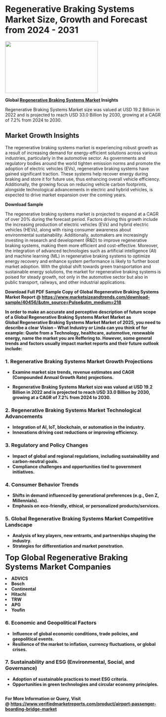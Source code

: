 <H1>Regenerative Braking Systems Market Size, Growth and Forecast from 2024 - 2031</H1><img class="aligncenter size-medium wp-image-584254" src="https://thirdeyenews.in/wp-content/uploads/2024/09/Global-Market-Research-300x168.jpeg" alt="" width="300" height="168" /><p><strong>Global&nbsp;<a href="https://www.marketsizeandtrends.com/download-sample/40456/&amp;utm_source=Pulse&amp;utm_medium=218">Regenerative Braking Systems Market</a> Insights</strong></p><p>Regenerative Braking Systems Market size was valued at USD 19.2 Billion in 2022 and is projected to reach USD 33.0 Billion by 2030, growing at a CAGR of 7.2% from 2024 to 2030.</p><p><h2>Market Growth Insights</h2> <p>The regenerative braking systems market is experiencing robust growth as a result of increasing demand for energy-efficient solutions across various industries, particularly in the automotive sector. As governments and regulatory bodies around the world tighten emission norms and promote the adoption of electric vehicles (EVs), regenerative braking systems have gained significant traction. These systems help recover energy during braking and store it for future use, thus enhancing overall vehicle efficiency. Additionally, the growing focus on reducing vehicle carbon footprints, alongside technological advancements in electric and hybrid vehicles, is expected to drive market expansion over the coming years.</p> <p><strong>Download Sample</strong></p> <p>The regenerative braking systems market is projected to expand at a CAGR of over 20% during the forecast period. Factors driving this growth include the increasing production of electric vehicles (EVs) and hybrid electric vehicles (HEVs), along with rising consumer awareness about environmental sustainability. Additionally, automakers are increasingly investing in research and development (R&D) to improve regenerative braking systems, making them more efficient and cost-effective. Moreover, the integration of advanced technologies such as artificial intelligence (AI) and machine learning (ML) in regenerative braking systems to optimize energy recovery and enhance system performance is likely to further boost market adoption. With the global shift towards green transportation and sustainable energy solutions, the market for regenerative braking systems is poised for steady growth, not only in the automotive sector but also in public transport, railways, and other industrial applications. <p><strong></p><p><span class=""><strong>Download Full PDF Sample Copy of Global Regenerative Braking Systems Market Report</strong> @ <a href="https://www.marketsizeandtrends.com/download-sample/40456/&amp;utm_source=Pulse&amp;utm_medium=218" target="_blank">https://www.marketsizeandtrends.com/download-sample/40456/&amp;utm_source=Pulse&amp;utm_medium=218</a></span></p><p>In order to make an accurate and perceptive description of future scope of a Global&nbsp;Regenerative Braking Systems Market Market as Global&nbsp;Regenerative Braking Systems Market Market of 2025, you need to describe a clear Vision &ndash; What Industry or Linda can you think of for example: Quote from a Technology, healthcare, automotive, renewable energy, name the market you are Reffering to. However, some general trends and factors usually impact market reports and their future outlook include:</p><h3>1.&nbsp;<strong>Regenerative Braking Systems Market Growth Projections</strong></h3><ul><li>Examine market size trends, revenue estimates and CAGR (Compounded Annual Growth Rate) projections.</li><li><p>Regenerative Braking Systems Market size was valued at USD 19.2 Billion in 2022 and is projected to reach USD 33.0 Billion by 2030, growing at a CAGR of 7.2% from 2024 to 2030.</p></li></ul><h3>2.&nbsp;<strong>Regenerative Braking Systems Market Technological Advancements</strong></h3><ul><li>Integration of AI, IoT, blockchain, or automation in the industry.</li><li>Innovations driving cost reductions or improving efficiency.</li></ul><h3>3.&nbsp;<strong>Regulatory and Policy Changes</strong></h3><ul><li>Impact of global and regional regulations, including sustainability and carbon-neutral goals.</li><li>Compliance challenges and opportunities tied to government initiatives.</li></ul><h3>4.&nbsp;<strong>Consumer Behavior Trends</strong></h3><ul><li>Shifts in demand influenced by generational preferences (e.g., Gen Z, Millennials).</li><li>Emphasis on eco-friendly, ethical, or personalized products/services.</li></ul><h3>5.&nbsp;<strong>Global Regenerative Braking Systems Market Competitive Landscape</strong></h3><ul><li>Analysis of key players, new entrants, and partnerships shaping the industry.</li><li>Strategies for differentiation and market penetration.</li></ul><p data-pm-slice="1 1 []"><span style="color: inherit; font-family: inherit; font-size: 25px;">Top Global Regenerative Braking Systems Market Companies</span></p><div class="" data-test-id=""><p><li>ADVICS</li><li> Bosch</li><li> Continental</li><li> Hitachi</li><li> TRW</li><li> APG</li><li> Youfin</li></p></div><h3>6.&nbsp;<strong>Economic and Geopolitical Factors</strong></h3><ul><li>Influence of global economic conditions, trade policies, and geopolitical events.</li><li>Resilience of the market to inflation, currency fluctuations, or global crises.</li></ul><h3>7.&nbsp;<strong>Sustainability and ESG (Environmental, Social, and Governance)</strong></h3><ul><li>Adoption of sustainable practices to meet ESG criteria.</li><li>Opportunities in green technologies and circular economy principles.</li></ul><h2><strong style="font-size: 14px;">For More Information or Query, Visit @&nbsp;</strong><a style="background-color: #ffffff; font-size: 14px;" href="https://www.marketsizeandtrends.com/report/regenerative-braking-systems-market/" target="_blank">https://www.verifiedmarketreports.com/product/airport-passenger-boarding-bridge-market</a></h2>
